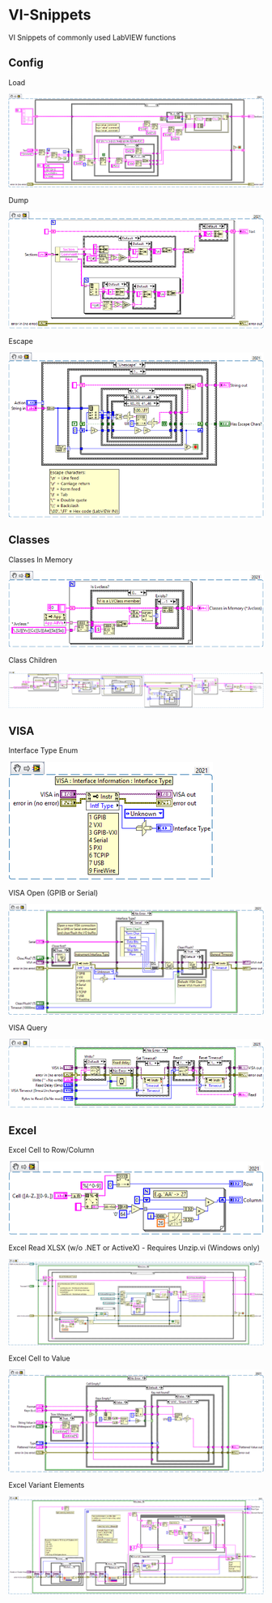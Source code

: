 # VI-Snippets
VI Snippets of commonly used LabVIEW functions

## Config

Load

![Config Load](/Config_Load.png)

Dump

![Config Dump](/Config_Dump.png)

Escape

![Config Escape](/Config_Escape.png)

## Classes

Classes In Memory

![Classes In Memory](/ClassesInMemory.png)

Class Children

![Class Children](/ClassChildren.png)

## VISA

Interface Type Enum

![VISA Interface Type](/VISA_InterfaceType.png)

VISA Open (GPIB or Serial)

![VISA Open](/VISA_Open2.png)

VISA Query

![VISA Query](/VISA_Query.png)

## Excel

Excel Cell to Row/Column

![Excel Cell to RowCol](/Excel_Cell_to_RowCol.png)

Excel Read XLSX (w/o .NET or ActiveX) - Requires Unzip.vi (Windows only)

![Excel Read XLSX](/Excel_Read_XLSX.png)

Excel Cell to Value

![Excel Cell to Value](/Excel_Cell_to_Value.png)

Excel Variant Elements

![Excel Variant Elements](/Excel_Variant_Elements.png)

